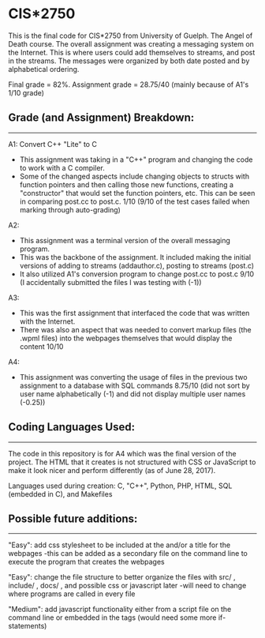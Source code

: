 # CIS*2750
This is the final code for CIS*2750 from University of Guelph. The Angel of Death course.
The overall assignment was creating a messaging system on the Internet. This is where users could add themselves to streams, and post in the streams. The messages were organized by both date posted and by alphabetical ordering.

Final grade = 82%. Assignment grade = 28.75/40 (mainly because of A1's 1/10 grade)

## Grade (and Assignment) Breakdown:
*********************************
A1: Convert C++ "Lite" to C
- This assignment was taking in a "C++" program and changing the code to work with a C compiler.
- Some of the changed aspects include changing objects to structs with function pointers and then calling those new functions, creating a "constructor" that would set the function pointers, etc. This can be seen in comparing post.cc to post.c.
1/10 (9/10 of the test cases failed when marking through auto-grading)

A2: 
- This assignment was a terminal version of the overall messaging program.
- This was the backbone of the assignment. It included making the initial versions of adding to streams (addauthor.c), posting to streams (post.c)
- It also utilized A1's conversion program to change post.cc to post.c
9/10 (I accidentally submitted the files I was testing with (-1))

A3: 
- This was the first assignment that interfaced the code that was written with the Internet.
- There was also an aspect that was needed to convert markup files (the .wpml files) into the webpages themselves that would display the content
10/10

A4: 
- This assignment was converting the usage of files in the previous two assignment to a database with SQL commands
8.75/10 (did not sort by user name alphabetically (-1) and did not display multiple user names (-0.25))

## Coding Languages Used:
*********************************
The code in this repository is for A4 which was the final version of the project.
The HTML that it creates is not structured with CSS or JavaScript to make it look nicer and perform differently (as of June 28, 2017).

Languages used during creation:
C, "C++", Python, PHP, HTML, SQL (embedded in C), and Makefiles

## Possible future additions:
*********************************
"Easy": add css stylesheet to be included at the <head> </head> and/or a title for the webpages
	-this can be added as a secondary file on the command line to execute the program that creates the webpages

"Easy": change the file structure to better organize the files with src/ , include/ , docs/ , and possible css or javascript later
	-will need to change where programs are called in every file

"Medium": add javascript functionality either from a script file on the command line or embedded in the tags (would need some more if-statements)	

